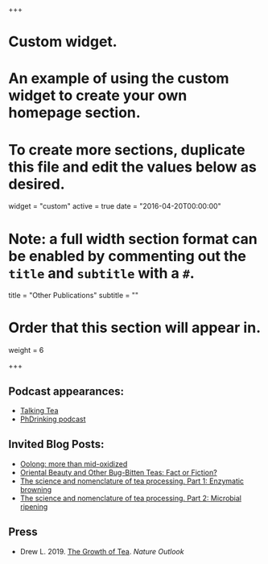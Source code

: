 +++
# Custom widget.
# An example of using the custom widget to create your own homepage section.
# To create more sections, duplicate this file and edit the values below as desired.
widget = "custom"
active = true
date = "2016-04-20T00:00:00"

# Note: a full width section format can be enabled by commenting out the `title` and `subtitle` with a `#`.
title = "Other Publications"
subtitle = ""

# Order that this section will appear in.
weight = 6

+++
## Podcast appearances:

- [Talking Tea](https://talkingtea.libsyn.com/chemistry-climate-change-bugs-tea)
- [PhDrinking podcast](https://soundcloud.com/phdrinking/tea-totaling)

## Invited Blog Posts:

- [Oolong: more than mid-oxidized](http://www.teageek.net/blog/2018/03/oolong-mid-oxidized/)
- [Oriental Beauty and Other Bug-Bitten Teas: Fact or Fiction?](https://worldoftea.org/oriental-beauty-bug-bitten-teas/)
- [The science and nomenclature of tea processing. Part 1: Enzymatic browning](http://www.teageek.net/blog/2017/02/tea-terminology-part-1/)
- [The science and nomenclature of tea processing. Part 2: Microbial ripening](http://www.teageek.net/blog/2017/02/science-nomenclature-tea-processing-part-2-microbial-ripening/)

## Press

- Drew L. 2019. [The Growth of Tea](https://www.nature.com/articles/d41586-019-00395-4). *Nature Outlook*


